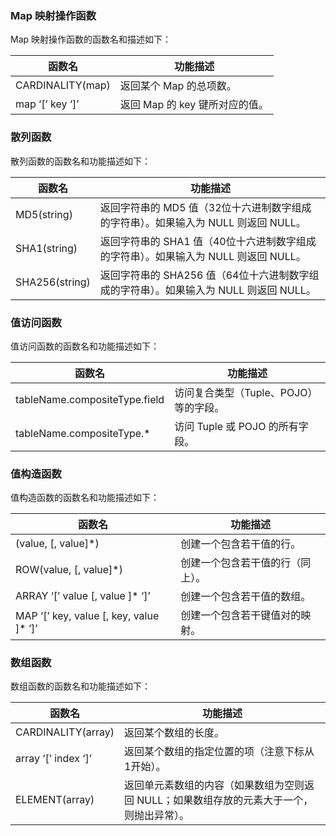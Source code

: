 ### Map 映射操作函数
Map 映射操作函数的函数名和描述如下：

| 函数名	| 功能描述 |
| ----- | ----- |
| CARDINALITY(map)	| 返回某个 Map 的总项数。 |
| map ‘[’ key ‘]’	| 返回 Map 的 key 键所对应的值。|

### 散列函数
散列函数的函数名和功能描述如下：

| 函数名	| 功能描述 |
| ----- | ----- |
| MD5(string)	| 返回字符串的 MD5 值（32位十六进制数字组成的字符串）。如果输入为 NULL 则返回 NULL。|
| SHA1(string)	| 返回字符串的 SHA1 值（40位十六进制数字组成的字符串）。如果输入为 NULL 则返回 NULL。|
| SHA256(string)	| 返回字符串的 SHA256 值（64位十六进制数字组成的字符串）。如果输入为 NULL 则返回 NULL。|

### 值访问函数
值访问函数的函数名和功能描述如下：

| 函数名	| 功能描述 |
| ----- | ----- |
| tableName.compositeType.field	| 访问复合类型（Tuple、POJO）等的字段。|
| tableName.compositeType.\*	| 访问 Tuple 或 POJO 的所有字段。|

### 值构造函数
值构造函数的函数名和功能描述如下：

| 函数名	| 功能描述 |
| ----- | ----- |
| (value, [, value]\*)	|创建一个包含若干值的行。|
| ROW(value, [, value]\*)	| 创建一个包含若干值的行（同上）。|
| ARRAY ‘[’ value [, value ]\* ‘]’	| 创建一个包含若干值的数组。|
| MAP ‘[’ key, value [, key, value ]\* ‘]’	| 创建一个包含若干键值对的映射。|

### 数组函数
数组函数的函数名和功能描述如下：

| 函数名	| 功能描述 |
| ----- | ----- |
| CARDINALITY(array)	| 返回某个数组的长度。|
| array ‘[’ index ‘]’	| 返回某个数组的指定位置的项（注意下标从1开始）。|
| ELEMENT(array)	| 返回单元素数组的内容（如果数组为空则返回 NULL；如果数组存放的元素大于一个，则抛出异常）。| 
